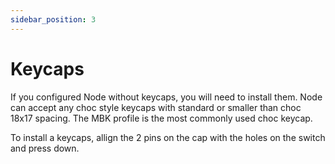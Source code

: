 ```yaml
---
sidebar_position: 3
---
```


# Keycaps
If you configured Node without keycaps, you will need to install them. Node can accept any choc style keycaps with standard or smaller than choc 18x17 spacing. The MBK profile is the most commonly used choc keycap. 

To install a keycaps, allign the 2 pins on the cap with the holes on the switch and press down.